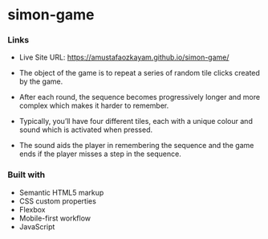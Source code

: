 # simon-game


### Links

- Live Site URL: https://amustafaozkayam.github.io/simon-game/

- The object of the game is to repeat a series of random tile clicks created by the game. 
- After each round, the sequence becomes progressively longer and more complex which makes it harder to remember.
- Typically, you’ll have four different tiles, each with a unique colour and sound which is activated when pressed.
- The sound aids the player in remembering the sequence and the game ends if the player misses a step in the sequence.


### Built with

- Semantic HTML5 markup
- CSS custom properties
- Flexbox
- Mobile-first workflow
- JavaScript

